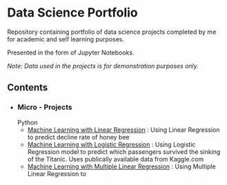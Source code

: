 # Data Science Portfolio

Repository containing portfolio of data science projects completed by me for academic and self learning purposes. 

Presented in the form of Jupyter Notebooks.

*Note: Data used in the projects is for demonstration purposes only.*

<h2>Contents</h2>

* <h3>Micro - Projects</h3>
      Python
     
     * [Machine Learning with Linear Regression](https://github.com/parna29/data-science-portfolio/blob/master/Machine%20Learning%20with%20Linear%20Regression.ipynb) : Using Linear Regression to predict decline rate of honey bee
     * [Machine Learning with Logistic Regression](https://github.com/parna29/data-science-portfolio/blob/master/Machine%20Learning%20with%20Logistic%20Regression.ipynb) : Using Logistic Regression model to predict which                   passengers                    survived the sinking of the Titanic. Uses publically available data from Kaggle.com
     * [Machine Learning with Multiple Linear Regression](https://github.com/parna29/data-science-portfolio/blob/master/Machine%20Learning%20with%20Multiple%20Linear%20Regression.ipynb) : Using Multiple Linear Regression to 
         
         
         
        
      

